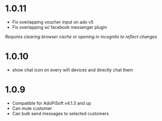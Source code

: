 1.0.11
===================
* Fix overlapping voucher input on ado v5
* Fix overlapping w/ facebook messenger plugin

_Requires clearing browser cache or opening in incognito to reflect changes_


1.0.10
===================
* show chat icon on every wifi devices and directly chat them


1.0.9
===================
* Compatible for AdoPiSoft v4.1.3 and up
* Can mute customer
* Can bulk send messages to selected customers
